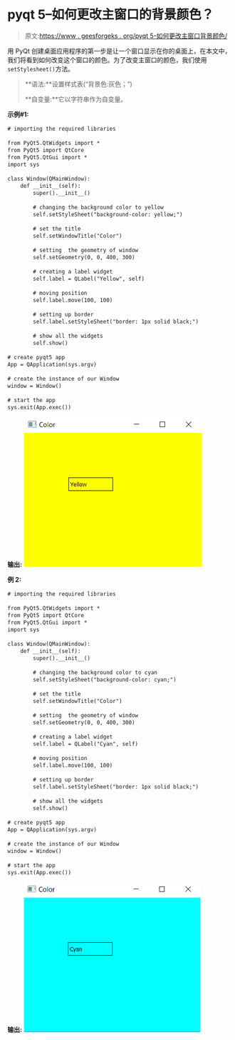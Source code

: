 # pyqt 5–如何更改主窗口的背景颜色？

> 原文:[https://www . geesforgeks . org/pyqt 5-如何更改主窗口背景颜色/](https://www.geeksforgeeks.org/pyqt5-how-to-change-background-color-of-main-window/)

用 PyQt 创建桌面应用程序的第一步是让一个窗口显示在你的桌面上，在本文中，我们将看到如何改变这个窗口的颜色。为了改变主窗口的颜色，我们使用`setStylesheet()`方法。

> **语法:**设置样式表(“背景色:灰色；”)
> 
> **自变量:**它以字符串作为自变量。

**示例#1:**

```
# importing the required libraries

from PyQt5.QtWidgets import * 
from PyQt5 import QtCore
from PyQt5.QtGui import * 
import sys

class Window(QMainWindow):
    def __init__(self):
        super().__init__()

        # changing the background color to yellow
        self.setStyleSheet("background-color: yellow;")

        # set the title
        self.setWindowTitle("Color")

        # setting  the geometry of window
        self.setGeometry(0, 0, 400, 300)

        # creating a label widget
        self.label = QLabel("Yellow", self)

        # moving position
        self.label.move(100, 100)

        # setting up border
        self.label.setStyleSheet("border: 1px solid black;")

        # show all the widgets
        self.show()

# create pyqt5 app
App = QApplication(sys.argv)

# create the instance of our Window
window = Window()

# start the app
sys.exit(App.exec())
```

**输出:**
![](img/97a1f1c9d50bd95ac578538d4138e775.png)

**例 2:**

```
# importing the required libraries

from PyQt5.QtWidgets import * 
from PyQt5 import QtCore
from PyQt5.QtGui import * 
import sys

class Window(QMainWindow):
    def __init__(self):
        super().__init__()

        # changing the background color to cyan
        self.setStyleSheet("background-color: cyan;")

        # set the title
        self.setWindowTitle("Color")

        # setting  the geometry of window
        self.setGeometry(0, 0, 400, 300)

        # creating a label widget
        self.label = QLabel("Cyan", self)

        # moving position
        self.label.move(100, 100)

        # setting up border
        self.label.setStyleSheet("border: 1px solid black;")

        # show all the widgets
        self.show()

# create pyqt5 app
App = QApplication(sys.argv)

# create the instance of our Window
window = Window()

# start the app
sys.exit(App.exec())
```

**输出:**
![](img/f0846f9d34eaab1608ef61d9a37a4ce4.png)